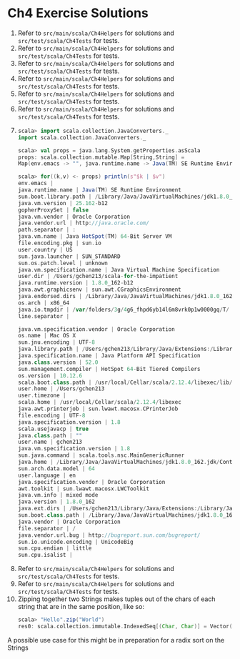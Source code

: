 # Ch4 Exercise Solutions
1. Refer to `src/main/scala/Ch4Helpers` for solutions and `src/test/scala/Ch4Tests` for tests.
2. Refer to `src/main/scala/Ch4Helpers` for solutions and `src/test/scala/Ch4Tests` for tests.
3. Refer to `src/main/scala/Ch4Helpers` for solutions and `src/test/scala/Ch4Tests` for tests.
4. Refer to `src/main/scala/Ch4Helpers` for solutions and `src/test/scala/Ch4Tests` for tests.
5. Refer to `src/main/scala/Ch4Helpers` for solutions and `src/test/scala/Ch4Tests` for tests.
6. Refer to `src/main/scala/Ch4Helpers` for solutions and `src/test/scala/Ch4Tests` for tests.
7.
	```scala
	scala> import scala.collection.JavaConverters._
	import scala.collection.JavaConverters._

	scala> val props = java.lang.System.getProperties.asScala
	props: scala.collection.mutable.Map[String,String] =
	Map(env.emacs -> "", java.runtime.name -> Java(TM) SE Runtime Environment, sun.boot.library.path -> /Library/Java/JavaVirtualMachines/jdk1.8.0_162.jdk/Contents/Home/jre/lib, java.vm.version -> 25.162-b12, gopherProxySet -> false, java.vm.vendor -> Oracle Corporation, java.vendor.url -> http://java.oracle.com/, path.separator -> :, java.vm.name -> Java HotSpot(TM) 64-Bit Server VM, file.encoding.pkg -> sun.io, user.country -> US, sun.java.launcher -> SUN_STANDARD, sun.os.patch.level -> unknown, java.vm.specification.name -> Java Virtual Machine Specification, user.dir -> /Users/gchen213/scala-for-the-impatient, java.runtime.version -> 1.8.0_162-b12, java.awt.graphicsenv -> sun.awt.CGraphicsEnvironment, java.en...

	scala> for((k,v) <- props) println(s"$k | $v")
	env.emacs | 
	java.runtime.name | Java(TM) SE Runtime Environment
	sun.boot.library.path | /Library/Java/JavaVirtualMachines/jdk1.8.0_162.jdk/Contents/Home/jre/lib
	java.vm.version | 25.162-b12
	gopherProxySet | false
	java.vm.vendor | Oracle Corporation
	java.vendor.url | http://java.oracle.com/
	path.separator | :
	java.vm.name | Java HotSpot(TM) 64-Bit Server VM
	file.encoding.pkg | sun.io
	user.country | US
	sun.java.launcher | SUN_STANDARD
	sun.os.patch.level | unknown
	java.vm.specification.name | Java Virtual Machine Specification
	user.dir | /Users/gchen213/scala-for-the-impatient
	java.runtime.version | 1.8.0_162-b12
	java.awt.graphicsenv | sun.awt.CGraphicsEnvironment
	java.endorsed.dirs | /Library/Java/JavaVirtualMachines/jdk1.8.0_162.jdk/Contents/Home/jre/lib/endorsed
	os.arch | x86_64
	java.io.tmpdir | /var/folders/3g/4g6_fhpd6yb14l6m8vrk0p1w0000gq/T/
	line.separator | 

	java.vm.specification.vendor | Oracle Corporation
	os.name | Mac OS X
	sun.jnu.encoding | UTF-8
	java.library.path | /Users/gchen213/Library/Java/Extensions:/Library/Java/Extensions:/Network/Library/Java/Extensions:/System/Library/Java/Extensions:/usr/lib/java:.
	java.specification.name | Java Platform API Specification
	java.class.version | 52.0
	sun.management.compiler | HotSpot 64-Bit Tiered Compilers
	os.version | 10.12.6
	scala.boot.class.path | /usr/local/Cellar/scala/2.12.4/libexec/lib/jline-2.14.5.jar:/usr/local/Cellar/scala/2.12.4/libexec/lib/scala-compiler.jar:/usr/local/Cellar/scala/2.12.4/libexec/lib/scala-library.jar:/usr/local/Cellar/scala/2.12.4/libexec/lib/scala-parser-combinators_2.12-1.0.6.jar:/usr/local/Cellar/scala/2.12.4/libexec/lib/scala-reflect.jar:/usr/local/Cellar/scala/2.12.4/libexec/lib/scala-swing_2.12-2.0.0.jar:/usr/local/Cellar/scala/2.12.4/libexec/lib/scala-xml_2.12-1.0.6.jar:/usr/local/Cellar/scala/2.12.4/libexec/lib/scalap-2.12.4.jar
	user.home | /Users/gchen213
	user.timezone | 
	scala.home | /usr/local/Cellar/scala/2.12.4/libexec
	java.awt.printerjob | sun.lwawt.macosx.CPrinterJob
	file.encoding | UTF-8
	java.specification.version | 1.8
	scala.usejavacp | true
	java.class.path | ""
	user.name | gchen213
	java.vm.specification.version | 1.8
	sun.java.command | scala.tools.nsc.MainGenericRunner
	java.home | /Library/Java/JavaVirtualMachines/jdk1.8.0_162.jdk/Contents/Home/jre
	sun.arch.data.model | 64
	user.language | en
	java.specification.vendor | Oracle Corporation
	awt.toolkit | sun.lwawt.macosx.LWCToolkit
	java.vm.info | mixed mode
	java.version | 1.8.0_162
	java.ext.dirs | /Users/gchen213/Library/Java/Extensions:/Library/Java/JavaVirtualMachines/jdk1.8.0_162.jdk/Contents/Home/jre/lib/ext:/Library/Java/Extensions:/Network/Library/Java/Extensions:/System/Library/Java/Extensions:/usr/lib/java
	sun.boot.class.path | /Library/Java/JavaVirtualMachines/jdk1.8.0_162.jdk/Contents/Home/jre/lib/resources.jar:/Library/Java/JavaVirtualMachines/jdk1.8.0_162.jdk/Contents/Home/jre/lib/rt.jar:/Library/Java/JavaVirtualMachines/jdk1.8.0_162.jdk/Contents/Home/jre/lib/sunrsasign.jar:/Library/Java/JavaVirtualMachines/jdk1.8.0_162.jdk/Contents/Home/jre/lib/jsse.jar:/Library/Java/JavaVirtualMachines/jdk1.8.0_162.jdk/Contents/Home/jre/lib/jce.jar:/Library/Java/JavaVirtualMachines/jdk1.8.0_162.jdk/Contents/Home/jre/lib/charsets.jar:/Library/Java/JavaVirtualMachines/jdk1.8.0_162.jdk/Contents/Home/jre/lib/jfr.jar:/Library/Java/JavaVirtualMachines/jdk1.8.0_162.jdk/Contents/Home/jre/classes:/usr/local/Cellar/scala/2.12.4/libexec/lib/jline-2.14.5.jar:/usr/local/Cellar/scala/2.12.4/libexec/lib/scala-compiler.jar:/usr/local/Cellar/scala/2.12.4/libexec/lib/scala-library.jar:/usr/local/Cellar/scala/2.12.4/libexec/lib/scala-parser-combinators_2.12-1.0.6.jar:/usr/local/Cellar/scala/2.12.4/libexec/lib/scala-reflect.jar:/usr/local/Cellar/scala/2.12.4/libexec/lib/scala-swing_2.12-2.0.0.jar:/usr/local/Cellar/scala/2.12.4/libexec/lib/scala-xml_2.12-1.0.6.jar:/usr/local/Cellar/scala/2.12.4/libexec/lib/scalap-2.12.4.jar
	java.vendor | Oracle Corporation
	file.separator | /
	java.vendor.url.bug | http://bugreport.sun.com/bugreport/
	sun.io.unicode.encoding | UnicodeBig
	sun.cpu.endian | little
	sun.cpu.isalist | 
	```
8. Refer to `src/main/scala/Ch4Helpers` for solutions and `src/test/scala/Ch4Tests` for tests.
9. Refer to `src/main/scala/Ch4Helpers` for solutions and `src/test/scala/Ch4Tests` for tests.
10. Zipping together two Strings makes tuples out of the chars of each string that are in the same position, like so:
    ```scala
    scala> "Hello".zip("World")
    res0: scala.collection.immutable.IndexedSeq[(Char, Char)] = Vector((H,W), (e,o), (l,r), (l,l), (o,d))
    ```
   A possible use case for this might be in preparation for a radix sort on the Strings

